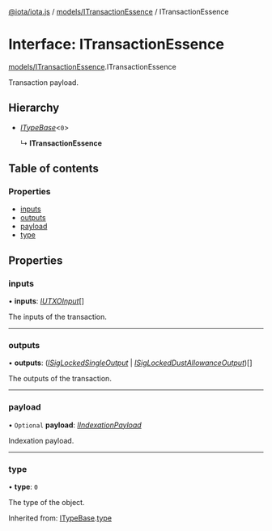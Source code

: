 [@iota/iota.js](../README.md) / [models/ITransactionEssence](../modules/models_itransactionessence.md) / ITransactionEssence

# Interface: ITransactionEssence

[models/ITransactionEssence](../modules/models_itransactionessence.md).ITransactionEssence

Transaction payload.

## Hierarchy

* [*ITypeBase*](models_itypebase.itypebase.md)<``0``\>

  ↳ **ITransactionEssence**

## Table of contents

### Properties

- [inputs](models_itransactionessence.itransactionessence.md#inputs)
- [outputs](models_itransactionessence.itransactionessence.md#outputs)
- [payload](models_itransactionessence.itransactionessence.md#payload)
- [type](models_itransactionessence.itransactionessence.md#type)

## Properties

### inputs

• **inputs**: [*IUTXOInput*](models_iutxoinput.iutxoinput.md)[]

The inputs of the transaction.

___

### outputs

• **outputs**: ([*ISigLockedSingleOutput*](models_isiglockedsingleoutput.isiglockedsingleoutput.md) \| [*ISigLockedDustAllowanceOutput*](models_isiglockeddustallowanceoutput.isiglockeddustallowanceoutput.md))[]

The outputs of the transaction.

___

### payload

• `Optional` **payload**: [*IIndexationPayload*](models_iindexationpayload.iindexationpayload.md)

Indexation payload.

___

### type

• **type**: ``0``

The type of the object.

Inherited from: [ITypeBase](models_itypebase.itypebase.md).[type](models_itypebase.itypebase.md#type)
